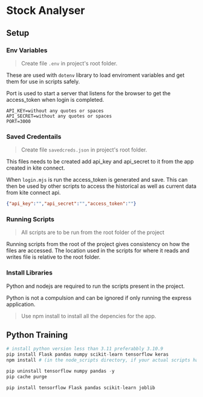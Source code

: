 # Stock Analyser

## Setup

### Env Variables

> Create file `.env` in project's root folder.

These are used with `dotenv` library to load enviroment variables and get them for use in scripts safely.

Port is used to start a server that listens for the browser to get the access_token when login is completed.

```env
API_KEY=without any quotes or spaces
API_SECRET=without any quotes or spaces
PORT=3000
```

### Saved Credentails

> Create file `savedcreds.json` in  project's root folder.

This files needs to be created add api_key and api_secret to it from the app created in kite connect.

When `login.mjs` is run the access_token is generated and save. This can then be used by other scripts to access the historical as well as current data from kite connect api.

```json
{"api_key":"","api_secret":"","access_token":""}
```

### Running Scripts

> All scripts are to be run from the root folder of the project

Running scripts from the root of the project gives consistency on how the files are accessed. The location used in the scripts for where it reads and writes file is relative to the root folder.

### Install Libraries

Python and nodejs are required to run the scripts present in the project.

Python is not a compulsion and can be ignored if only running the express application.

> Use npm install to install all the depencies for the app.

## Python Training

```py
# install python version less than 3.11 preferabbly 3.10.9
pip install Flask pandas numpy scikit-learn tensorflow keras
npm install # (in the node_scripts directory, if your actual scripts have dependencies)

pip uninstall tensorflow numpy pandas -y
pip cache purge

pip install tensorflow Flask pandas scikit-learn joblib

```
